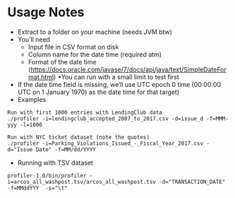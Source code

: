 # Usage Notes
* Extract to a folder on your machine (needs JVM btw)
* You’ll need
  * Input file in CSV format on disk
  * Column name for the date time (required atm)
  * Format of the date time (https://docs.oracle.com/javase/7/docs/api/java/text/SimpleDateFormat.html)
  *You can run with a small limit to test first
* If the date time field is missing, we’ll use UTC epoch 0 time (00:00:00 UTC on 1 January 1970) as the date time for that target)
* Examples
```
Run with first 1000 entries with LendingClub data 
./profiler -i=lendingclub_accepted_2007_to_2017.csv -d=issue_d -f=MMM-yyy -l=1000

Run with NYC ticket dataset (note the quotes)
./profiler -i=Parking_Violations_Issued_-_Fiscal_Year_2017.csv -d="Issue Date" -f=MM/dd/YYYY
```

* Running with TSV dataset
```
profiler-1.0/bin/profiler -i=arcos_all_washpost.tsv/arcos_all_washpost.tsv -d="TRANSACTION_DATE" -f=MMddYYY  -s="\t"
```